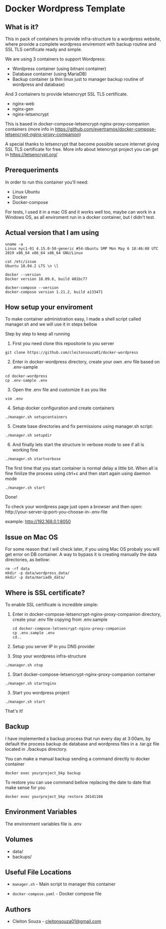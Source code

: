 # Docker Wordpress Template

## What is it?
This in pack of containers to provide infra-structure to a wordpress website, where provide a complete wordpress enviremont with backup routine and SSL TLS certificate ready and simple.

We are using 3 containers to support Wordpress:
- Wordpress container (using bitnani container)
- Database container (using MariaDB)
- Backup container (a thin linux just to manager backup routine of wordpress and database)

And 3 containers to provide letsencrypt SSL TLS certificate.
- nginx-web
- nginx-gen
- nginx-letsencrypt
  
This is based in docker-compose-letsencrypt-nginx-proxy-companion containers (more info in https://github.com/evertramos/docker-compose-letsencrypt-nginx-proxy-companion)

A special thanks to letsencrypt that become possible secure internet giving SSL TLS certificate for free. 
More info about letencrypt project you can get in https://letsencrypt.org/


## Prerequeriments
In order to run this container you'll need:

- Linux Ubuntu 
- Docker
- Docker-compose

For tests, I used it in a mac OS and it works well too, maybe can work in a Windows OS, as all enviroment run in a docker container, but I didn't test.


## Actual version that I am using
```
uname -a
Linux nyc1-01 4.15.0-50-generic #54-Ubuntu SMP Mon May 6 18:46:08 UTC 2019 x86_64 x86_64 x86_64 GNU/Linux

cat /etc/issue
Ubuntu 18.04.2 LTS \n \l

docker --version
Docker version 18.09.6, build 481bc77

docker-compose --version
docker-compose version 1.21.2, build a133471
```


## How setup your enviroment
To make container administration easy, I made a shell script called manager.sh and we will use it in steps bellow

Step by step to keep all running

1. First you need clone this repositorie to you server
```
git clone https://github.com/cleitonsouza01/docker-wordpress
```

2. Enter in docker-wordpress directory, create your own .env file based on .env-sample
```
cd docker-wordpress
cp .env-sample .env
```

3. Open the .env file and customize it as you like
```
vim .env
```

4. Setup docker configuration and create containers
```
./manager.sh setupcontainers
```

5. Create base directories and fix permissions using manager.sh script:
```
./manager.sh setupdir
```

6. And finally lets start the structure in verbose mode to see if all is working fine
```
./manager.sh startverbose
```

The first time that you start container is normal delay a little bit. When all is fine finilize the process using ctrl+c and then start again using daemon mode
```
./manager.sh start
```

Done! 

To check your wordpress page just open a browser and then open:
http://your-server-ip:port-you-choose-in-.env-file

example:
http://192.168.0.1:8050

## Issue on Mac OS
For some reason that I will check later, if you using Mac OS probaly you will get error on DB container.
A way to bypass it is creating manually the data directories, as bellow:
```
rm -rf data
mkdir -p data/wordpress_data/
mkdir -p data/mariadb_data/
```

## Where is SSL certificate?
To enable SSL certificate is incredible simple:

1. Enter in docker-compose-letsencrypt-nginx-proxy-companion directory, create your .env file copying from .env.sample
   ```
   cd docker-compose-letsencrypt-nginx-proxy-companion
   cp .env.sample .env
   cd..
   ```

2. Setup you server IP in you DNS provider
   
3. Stop your wordpress infra-structure
```
./manager.sh stop
```

1. Start docker-compose-letsencrypt-nginx-proxy-companion container
```
./manager.sh startnginx
```

3. Start you wordpress project
```
./manager.sh start
```

That's it!

## Backup
I have implemented a backup process that run every day at 3:00am, by default the process backup de database and wordpress files in a .tar.gz file located in ./backups directory.

You can make a manual backup sending a command directly to docker container

```
docker exec yourproject_bkp backup
```

To restore you can use command bellow replacing the date to date that make sense for you
```
docker exec yourproject_bkp restore 20141104
```


## Environment Variables

The environment variables file is .env


## Volumes

* data/
* backups/


## Useful File Locations

* `manager.sh` - Main script to manager this container
  
* `docker-compose.yaml` - Docker compose file


## Authors

* Cleiton Souza - cleitonsouza01@gmail.com

